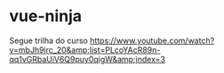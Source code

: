 # vue-ninja
Segue trilha do curso https://www.youtube.com/watch?v=mbJh9jrc_20&amp;list=PLcoYAcR89n-qq1vGRbaUiV6Q9puy0qigW&amp;index=3

